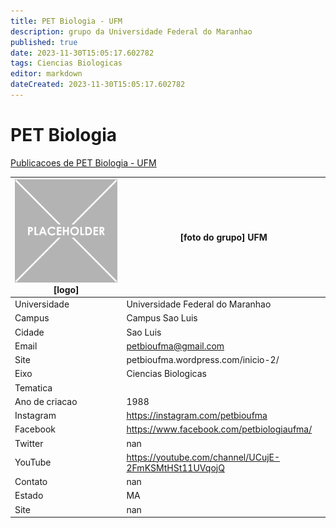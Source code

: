 ```yaml
---
title: PET Biologia - UFM
description: grupo da Universidade Federal do Maranhao
published: true
date: 2023-11-30T15:05:17.602782
tags: Ciencias Biologicas
editor: markdown
dateCreated: 2023-11-30T15:05:17.602782
---
```


# PET Biologia

[Publicacoes de PET Biologia - UFM](/atividade/179PETBiologiaUFM/feed)

| ![placeholder.png](/placeholder.png) [logo] | [foto do grupo] UFM         |
| ------------------------------------------- | ------------------------------------------------- |
| Universidade                                | Universidade Federal do Maranhao      |
| Campus                                      | Campus Sao Luis            |
| Cidade                                      | Sao Luis             |
| Email                                       | petbioufma@gmail.com             |
| Site                                        | petbioufma.wordpress.com/inicio-2/              |
| Eixo                                        | Ciencias Biologicas              |
| Tematica                                    |           |
| Ano de criacao                              | 1988        |
| Instagram                                   | https://instagram.com/petbioufma         |
| Facebook                                    | https://www.facebook.com/petbiologiaufma/          |
| Twitter                                     | nan           |
| YouTube                                     | https://youtube.com/channel/UCujE-2FmKSMtHSt11UVqojQ           |
| Contato                                     | nan         |
| Estado                                      |  MA            |
| Site                                        | nan |
